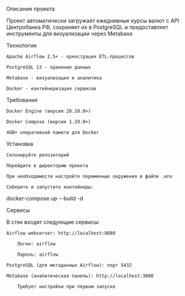 Описание проекта

Проект автоматически загружает ежедневные курсы валют с API Центробанка РФ, сохраняет их в PostgreSQL и предоставляет инструменты для визуализации через Metabase


Технологии

    Apache Airflow 2.5+ - оркестрация ETL-процессов

    PostgreSQL 13 - хранение данных

    Metabase - визуализация и аналитика

    Docker - контейнеризация сервисов


Требования
    
    Docker Engine (версия 20.10.0+)

    Docker Compose (версия 1.29.0+)

    4GB+ оперативной памяти для Docker

Установка

    Склонируйте репозиторий

    Перейдите в директорию проекта

    При необходимости настройте переменные окружения в файле .env

    Соберите и запустите контейнеры:

docker-compose up --build -d

Сервисы

В стек входят следующие сервисы:

    Airflow webserver: http://localhost:8080

        Логин: airflow

        Пароль: airflow

    PostgreSQL (для метаданных Airflow): порт 5432

    Metabase (аналитическая панель): http://localhost:3000

        Требует настройки при первом запуске










